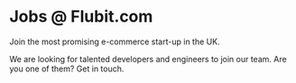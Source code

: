 Jobs @ Flubit.com
================

Join the most promising e-commerce start-up in the UK.

We are looking for talented developers and engineers to join our team. Are you one of them? Get in touch.

